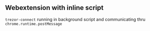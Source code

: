 ## Webextension with inline script

`trezor-connect` running in background script and communicating thru `chrome.runtime.postMessage`
